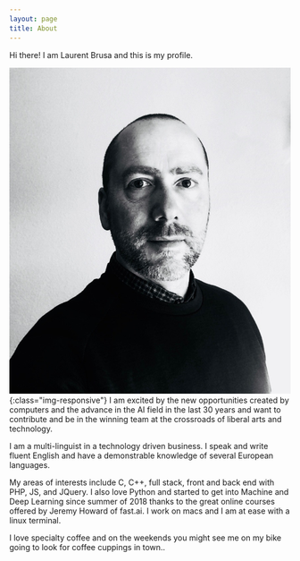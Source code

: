 ```yaml
---
layout: page
title: About
---
```

<div class="message">
  Hi there! I am Laurent Brusa and this is my profile.
</div>

![laurent](/img/about.jpg){:class="img-responsive"}
I am excited by the new opportunities created by computers and the advance in the AI field in the last 30 years and want to contribute and be in the winning team at the crossroads of liberal arts and technology.

I am a multi-linguist in a technology driven business. I speak and write fluent English and have a demonstrable knowledge of several European languages.

My areas of interests include C, C++, full stack, front and back end with PHP, JS, and JQuery. I also love Python and started to get into Machine and Deep Learning since summer of 2018 thanks to the great online courses offered by Jeremy Howard of fast.ai. I work on macs and I am at ease with a linux terminal.

I love specialty coffee and on the weekends you might see me on my bike going to look for coffee cuppings in town.. 

